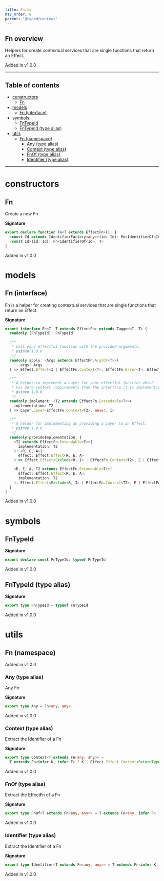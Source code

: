 ```yaml
---
title: Fn.ts
nav_order: 8
parent: "@typed/context"
---
```


## Fn overview

Helpers for create contextual services that are single functions that return
an Effect.

Added in v1.0.0

---

<h2 class="text-delta">Table of contents</h2>

- [constructors](#constructors)
  - [Fn](#fn)
- [models](#models)
  - [Fn (interface)](#fn-interface)
- [symbols](#symbols)
  - [FnTypeId](#fntypeid)
  - [FnTypeId (type alias)](#fntypeid-type-alias)
- [utils](#utils)
  - [Fn (namespace)](#fn-namespace)
    - [Any (type alias)](#any-type-alias)
    - [Context (type alias)](#context-type-alias)
    - [FnOf (type alias)](#fnof-type-alias)
    - [Identifier (type alias)](#identifier-type-alias)

---

# constructors

## Fn

Create a new Fn

**Signature**

```ts
export declare function Fn<T extends EffectFn>(): {
  <const Id extends IdentifierFactory<any>>(id: Id): Fn<IdentifierOf<Id>, T>
  <const Id>(id: Id): Fn<IdentifierOf<Id>, T>
}
```

Added in v1.0.0

# models

## Fn (interface)

Fn is a helper for creating contextual services that are single functions that return
an Effect.

**Signature**

```ts
export interface Fn<I, T extends EffectFn> extends Tagged<I, T> {
  readonly [FnTypeId]: FnTypeId

  /**
   * Call your effectful function with the provided arguments.
   * @since 1.0.0
   */
  readonly apply: <Args extends EffectFn.ArgsOf<T>>(
    ...args: Args
  ) => Effect.Effect<I | EffectFn.Context<T>, EffectFn.Error<T>, EffectFn.Success<T>>

  /**
   * A helper to implement a Layer for your effectful function which
   * has more context requirements than the interface it is implementing.
   * @since 1.0.0
   */
  readonly implement: <T2 extends EffectFn.Extendable<T>>(
    implementation: T2
  ) => Layer.Layer<EffectFn.Context<T2>, never, I>

  /**
   * A helper for implementing an providing a Layer to an Effect.
   * @since 1.0.0
   */
  readonly provideImplementation: {
    <T2 extends EffectFn.Extendable<T>>(
      implementation: T2
    ): <R, E, A>(
      effect: Effect.Effect<R, E, A>
    ) => Effect.Effect<Exclude<R, I> | EffectFn.Context<T2>, E | EffectFn.Error<T2>, A>

    <R, E, A, T2 extends EffectFn.Extendable<T>>(
      effect: Effect.Effect<R, E, A>,
      implementation: T2
    ): Effect.Effect<Exclude<R, I> | EffectFn.Context<T2>, E | EffectFn.Error<T2>, A>
  }
}
```

Added in v1.0.0

# symbols

## FnTypeId

**Signature**

```ts
export declare const FnTypeId: typeof FnTypeId
```

Added in v1.0.0

## FnTypeId (type alias)

**Signature**

```ts
export type FnTypeId = typeof FnTypeId
```

Added in v1.0.0

# utils

## Fn (namespace)

Added in v1.0.0

### Any (type alias)

Any Fn

**Signature**

```ts
export type Any = Fn<any, any>
```

Added in v1.0.0

### Context (type alias)

Extract the Identifier of a Fn

**Signature**

```ts
export type Context<T extends Fn<any, any>> =
  T extends Fn<infer K, infer F> ? K | Effect.Effect.Context<ReturnType<F>> : never
```

Added in v1.0.0

### FnOf (type alias)

Extract the EffectFn of a Fn

**Signature**

```ts
export type FnOf<T extends Fn<any, any>> = T extends Fn<any, infer F> ? F : never
```

Added in v1.0.0

### Identifier (type alias)

Extract the Identifier of a Fn

**Signature**

```ts
export type Identifier<T extends Fn<any, any>> = T extends Fn<infer K, any> ? K : never
```

Added in v1.0.0
